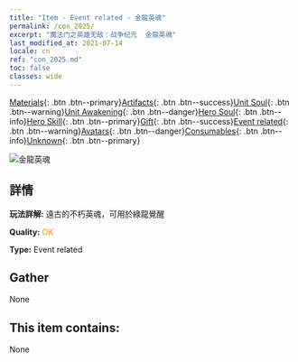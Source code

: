 ```yaml
---
title: "Item - Event related - 金龍英魂"
permalink: /con_2025/
excerpt: "魔法门之英雄无敌：战争纪元  金龍英魂"
last_modified_at: 2021-07-14
locale: cn
ref: "con_2025.md"
toc: false
classes: wide
---
```

 [Materials](/ItemsCN/){: .btn .btn--primary}[Artifacts](/ItemsCN/Artifacts/){: .btn .btn--success}[Unit Soul](/ItemsCN/UnitSoul/){: .btn .btn--warning}[Unit Awakening](/ItemsCN/UnitAwakening/){: .btn .btn--danger}[Hero Soul](/ItemsCN/HeroSoul/){: .btn .btn--info}[Hero Skill](/ItemsCN/HeroSkill/){: .btn .btn--primary}[Gift](/ItemsCN/Gift/){: .btn .btn--success}[Event related](/ItemsCN/Events/){: .btn .btn--warning}[Avatars](/ItemsCN/Avatars/){: .btn .btn--danger}[Consumables](/ItemsCN/Consumables/){: .btn .btn--info}[Unknown](/ItemsCN/Unknown/){: .btn .btn--primary}

 ![金龍英魂](/images/t/juexing_207.png)

## 詳情
 **玩法詳解:** 遠古的不朽英魂，可用於綠龍覺醒

 **Quality:** <span style="color: #FF8C00">OK</span>

 **Type:** Event related

## Gather

  None

## This item contains:

  None

